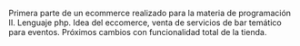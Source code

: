 Primera parte de un ecommerce realizado para la materia de programación II.
Lenguaje php.
Idea del eccomerce, venta de servicios de bar temático para eventos.
Próximos cambios con funcionalidad total de la tienda.
